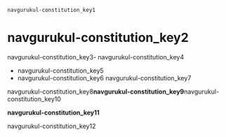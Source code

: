 ```ngMeta
navgurukul-constitution_key1
```
# navgurukul-constitution_key2
navgurukul-constitution_key3- navgurukul-constitution_key4
- navgurukul-constitution_key5
- navgurukul-constitution_key6
navgurukul-constitution_key7

navgurukul-constitution_key8**navgurukul-constitution_key9**navgurukul-constitution_key10

**navgurukul-constitution_key11**

navgurukul-constitution_key12


